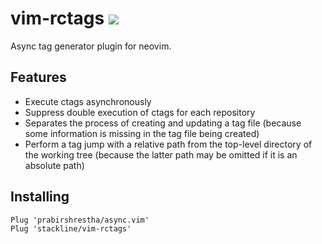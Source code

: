 # vim-rctags ![](https://github.com/stackline/vim-rctags/workflows/Test/badge.svg)

Async tag generator plugin for neovim.

## Features

* Execute ctags asynchronously
* Suppress double execution of ctags for each repository
* Separates the process of creating and updating a tag file (because some information is missing in the tag file being created)
* Perform a tag jump with a relative path from the top-level directory of the working tree (because the latter path may be omitted if it is an absolute path)

## Installing

```
Plug 'prabirshrestha/async.vim'
Plug 'stackline/vim-rctags'
```
